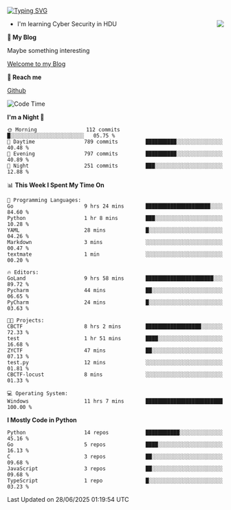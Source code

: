 [![Typing SVG](https://readme-typing-svg.herokuapp.com?font=Fira+Code&pause=1000&random=false&width=450&height=60&lines=Hello+%F0%9F%91%8B%F0%9F%8F%BB;I'm+JBNRZ)](https://git.io/typing-svg)

<a href="#">
  <img align="right" src="https://github-readme-stats.vercel.app/api?username=JBNRZ&show_icons=true&bg_color=15,f2f7fd,E0EAFC" />
</a>

- I'm learning Cyber Security in HDU

 **🌱 My Blog**

Maybe something interesting

[Welcome to my Blog](https://jbnrz.com.cn/)

 **💬 Reach me** 

[Github](https://github.com/JBNRZ)


<!--START_SECTION:waka-->
![Code Time](http://img.shields.io/badge/Code%20Time-1%2C293%20hrs%2021%20mins-blue)

**I'm a Night 🦉** 

```text
🌞 Morning                112 commits         █░░░░░░░░░░░░░░░░░░░░░░░░   05.75 % 
🌆 Daytime                789 commits         ██████████░░░░░░░░░░░░░░░   40.48 % 
🌃 Evening                797 commits         ██████████░░░░░░░░░░░░░░░   40.89 % 
🌙 Night                  251 commits         ███░░░░░░░░░░░░░░░░░░░░░░   12.88 % 
```


📊 **This Week I Spent My Time On** 

```text
💬 Programming Languages: 
Go                       9 hrs 24 mins       █████████████████████░░░░   84.60 % 
Python                   1 hr 8 mins         ███░░░░░░░░░░░░░░░░░░░░░░   10.28 % 
YAML                     28 mins             █░░░░░░░░░░░░░░░░░░░░░░░░   04.26 % 
Markdown                 3 mins              ░░░░░░░░░░░░░░░░░░░░░░░░░   00.47 % 
textmate                 1 min               ░░░░░░░░░░░░░░░░░░░░░░░░░   00.20 % 

🔥 Editors: 
GoLand                   9 hrs 58 mins       ██████████████████████░░░   89.72 % 
Pycharm                  44 mins             ██░░░░░░░░░░░░░░░░░░░░░░░   06.65 % 
PyCharm                  24 mins             █░░░░░░░░░░░░░░░░░░░░░░░░   03.63 % 

🐱‍💻 Projects: 
CBCTF                    8 hrs 2 mins        ██████████████████░░░░░░░   72.33 % 
test                     1 hr 51 mins        ████░░░░░░░░░░░░░░░░░░░░░   16.68 % 
ZYCTF                    47 mins             ██░░░░░░░░░░░░░░░░░░░░░░░   07.13 % 
test.py                  12 mins             ░░░░░░░░░░░░░░░░░░░░░░░░░   01.81 % 
CBCTF-locust             8 mins              ░░░░░░░░░░░░░░░░░░░░░░░░░   01.33 % 

💻 Operating System: 
Windows                  11 hrs 7 mins       █████████████████████████   100.00 % 
```

**I Mostly Code in Python** 

```text
Python                   14 repos            ███████████░░░░░░░░░░░░░░   45.16 % 
Go                       5 repos             ████░░░░░░░░░░░░░░░░░░░░░   16.13 % 
C                        3 repos             ██░░░░░░░░░░░░░░░░░░░░░░░   09.68 % 
JavaScript               3 repos             ██░░░░░░░░░░░░░░░░░░░░░░░   09.68 % 
TypeScript               1 repo              █░░░░░░░░░░░░░░░░░░░░░░░░   03.23 % 
```




 Last Updated on 28/06/2025 01:19:54 UTC
<!--END_SECTION:waka-->
